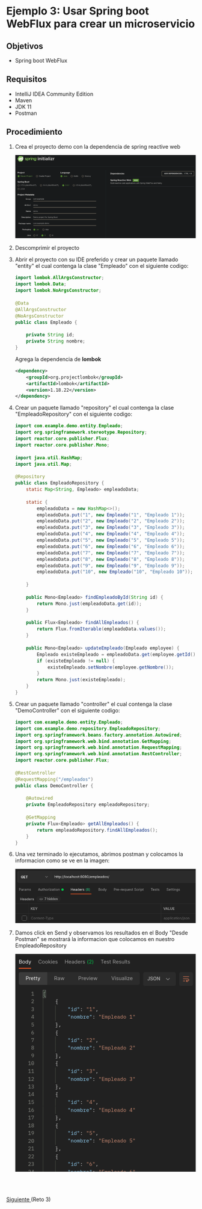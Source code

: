 # Ejemplo 3: Usar Spring boot WebFlux para crear un microservicio

## Objetivos

* Spring boot WebFlux

## Requisitos

- IntelliJ IDEA Community Edition
- Maven
- JDK 11
- Postman

## Procedimiento

1. Crea el proyecto demo con la dependencia de spring reactive web

    ![Postman](img/img_01.png)

2. Descomprimir el proyecto

3. Abrir el proyecto con su IDE preferido y crear un paquete llamado "entity" el cual contenga la clase "Empleado" con el siguiente codigo:

    ```java
    import lombok.AllArgsConstructor;
    import lombok.Data;
    import lombok.NoArgsConstructor;

    @Data
    @AllArgsConstructor
    @NoArgsConstructor
    public class Empleado {

        private String id;
        private String nombre;
    }
    ```

    Agrega la dependencia de **lombok**

    ```xml
    <dependency>
        <groupId>org.projectlombok</groupId>
        <artifactId>lombok</artifactId>
        <version>1.18.22</version>
    </dependency>
    ```

4. Crear un paquete llamado "repository" el cual contenga la clase "EmpleadoRepository" con el siguiente codigo:
    
    ```java
    import com.example.demo.entity.Empleado;
    import org.springframework.stereotype.Repository;
    import reactor.core.publisher.Flux;
    import reactor.core.publisher.Mono;

    import java.util.HashMap;
    import java.util.Map;

    @Repository
    public class EmpleadoRepository {
        static Map<String, Empleado> empleadoData;

        static {
            empleadoData = new HashMap<>();
            empleadoData.put("1", new Empleado("1", "Empleado 1"));
            empleadoData.put("2", new Empleado("2", "Empleado 2"));
            empleadoData.put("3", new Empleado("3", "Empleado 3"));
            empleadoData.put("4", new Empleado("4", "Empleado 4"));
            empleadoData.put("5", new Empleado("5", "Empleado 5"));
            empleadoData.put("6", new Empleado("6", "Empleado 6"));
            empleadoData.put("7", new Empleado("7", "Empleado 7"));
            empleadoData.put("8", new Empleado("8", "Empleado 8"));
            empleadoData.put("9", new Empleado("9", "Empleado 9"));
            empleadoData.put("10", new Empleado("10", "Empleado 10"));

        }

        public Mono<Empleado> findEmpleadoById(String id) {
            return Mono.just(empleadoData.get(id));
        }

        public Flux<Empleado> findAllEmpleados() {
            return Flux.fromIterable(empleadoData.values());
        }

        public Mono<Empleado> updateEmpleado(Empleado employee) {
            Empleado existeEmpleado = empleadoData.get(employee.getId());
            if (existeEmpleado != null) {
                existeEmpleado.setNombre(employee.getNombre());
            }
            return Mono.just(existeEmpleado);
        }
    }
    ```

5. Crear un paquete llamado "controller" el cual contenga la clase "DemoController" con el siguiente codigo:

    ```java
    import com.example.demo.entity.Empleado;
    import com.example.demo.repository.EmpleadoRepository;
    import org.springframework.beans.factory.annotation.Autowired;
    import org.springframework.web.bind.annotation.GetMapping;
    import org.springframework.web.bind.annotation.RequestMapping;
    import org.springframework.web.bind.annotation.RestController;
    import reactor.core.publisher.Flux;

    @RestController
    @RequestMapping("/empleados")
    public class DemoController {

        @Autowired
        private EmpleadoRepository empleadoRepository;

        @GetMapping
        private Flux<Empleado> getAllEmpleados() {
            return empleadoRepository.findAllEmpleados();
        }
    }
    ```

6. Una vez terminado lo ejecutamos, abrimos postman y colocamos la informacion como se ve en la imagen:

    ![Postman](img/img_02.png)


7. Damos click en Send y observamos los resultados en el Body "Desde Postman" se mostrará la informacion que colocamos en nuestro EmpleadoRepository

    ![Body](img/img_03.png)

<br/>
<br/>

[Siguiente ](../Reto-03/Readme.md)(Reto 3)